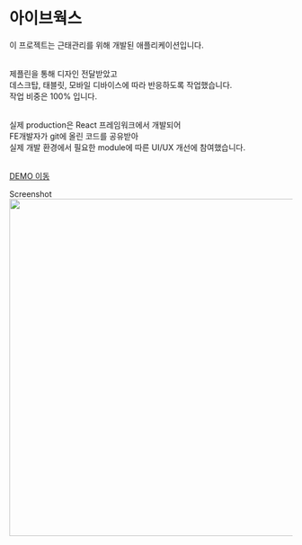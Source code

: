 # 아이브웍스

이 프로젝트는 근태관리를 위해 개발된 애플리케이션입니다.<br/><br/>

제플린을 통해 디자인 전달받았고<br/>
데스크탑, 태블릿, 모바일 디바이스에 따라 반응하도록 작업했습니다.<br/>
작업 비중은 100% 입니다.<br/><br/>

실제 production은 React 프레임워크에서 개발되어<br/>
FE개발자가 git에 올린 코드를 공유받아<br/>
실제 개발 환경에서 필요한 module에 따른 UI/UX 개선에 참여했습니다.<br/><br/>

<a href="https://haemi-jeon.github.io/PF-01/">DEMO 이동</a><br/>

Screenshot<br/>
<img src="https://github.com/user-attachments/assets/cd75441d-44b4-4309-b9cd-1c87af954e9d" width="600" />
